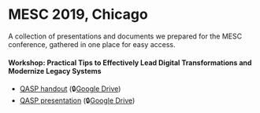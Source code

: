 # MESC 2019, Chicago

A collection of presentations and documents we prepared for the MESC conference, gathered in one place for easy access.

#### Workshop: Practical Tips to Effectively Lead Digital Transformations and Modernize Legacy Systems

- [QASP handout](workshop-legacy-modernization/qasp-handout.pdf) (🔒[Google Drive](https://docs.google.com/document/d/1kTSEHCe9oeon8zbERDCSlfNNVGrnWmy4FCXJuP7NBdM/edit))
- [QASP presentation](workshop-legacy-modernization/qasp-presentation.pptx?raw=true) (🔒[Google Drive](https://docs.google.com/presentation/d/1ogoDFPQdxqTi7-BV0ZjjCUtvufcesNeX_UJ4cIMnIqk/edit))